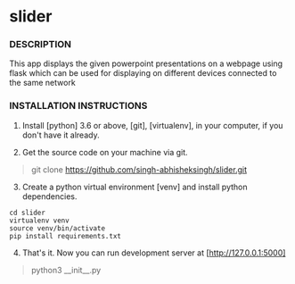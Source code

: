 # slider
### DESCRIPTION
This app displays the given powerpoint presentations on a webpage using flask which can be used for displaying on different devices connected to the same network
### INSTALLATION INSTRUCTIONS
1. Install [python] 3.6 or above, [git], [virtualenv], in your computer, if you don't have it already.

2. Get the source code on your machine via git.
> git clone https://github.com/singh-abhisheksingh/slider.git

3. Create a python virtual environment [venv] and install python dependencies.

```
cd slider
virtualenv venv
source venv/bin/activate
pip install requirements.txt
```

4. That's it. Now you can run development server at [http://127.0.0.1:5000]

> python3 \_\_init\_\_.py